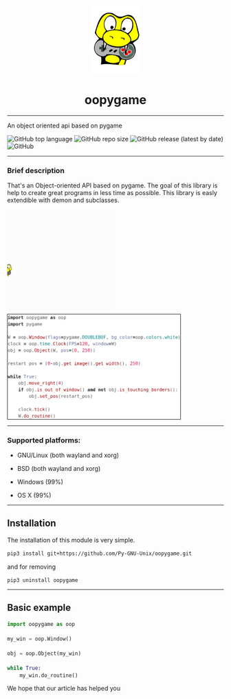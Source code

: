 <p align="center">
  <img title="oopygame" src="media/icon.svg" alt="icon.svg"/>
</p>
<h1 align="center">oopygame</h1>

---

An object oriented api based on pygame

![GitHub top language](https://img.shields.io/github/languages/top/Py-GNU-Unix/oopygame?color=blueviolet&style=flat-square) ![GitHub repo size](https://img.shields.io/github/repo-size/Py-GNU-Unix/oopygame?style=flat-square) ![GitHub release (latest by date)](https://img.shields.io/github/v/release/Py-GNU-Unix/oopygame?color=yellow&style=flat-square) ![GitHub](https://img.shields.io/github/license/Py-GNU-Unix/oopygame?color=dark-green&style=flat-square)

---

### Brief description

That's an Object-oriented API based on pygame. The goal of this library is help to create great programs in less time as possible. This library is easly extendible with demon and subclasses.

<img title="" src="media/clip.gif" alt="example" width="242" align="center"><img title="" src="media/screenshot.png" alt="screenshot.png" width="402" align="center" style="border: 1px solid"> 

---

### Supported platforms:

- GNU/Linux (both wayland and xorg)

- BSD (both wayland and xorg)

- Windows (99%)

- OS X (99%)

---

## Installation

The installation of this module is very simple.

```bash
pip3 install git+https://github.com/Py-GNU-Unix/oopygame.git
```

and for removing

```pip
pip3 uninstall oopygame
```

---

## Basic example

```python
import oopygame as oop

my_win = oop.Window()

obj = oop.Object(my_win)

while True:
    my_win.do_routine()
```

We hope that our article has helped you
